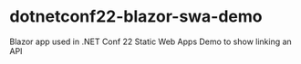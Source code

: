 # dotnetconf22-blazor-swa-demo

Blazor app used in .NET Conf 22 Static Web Apps Demo to show linking an API
